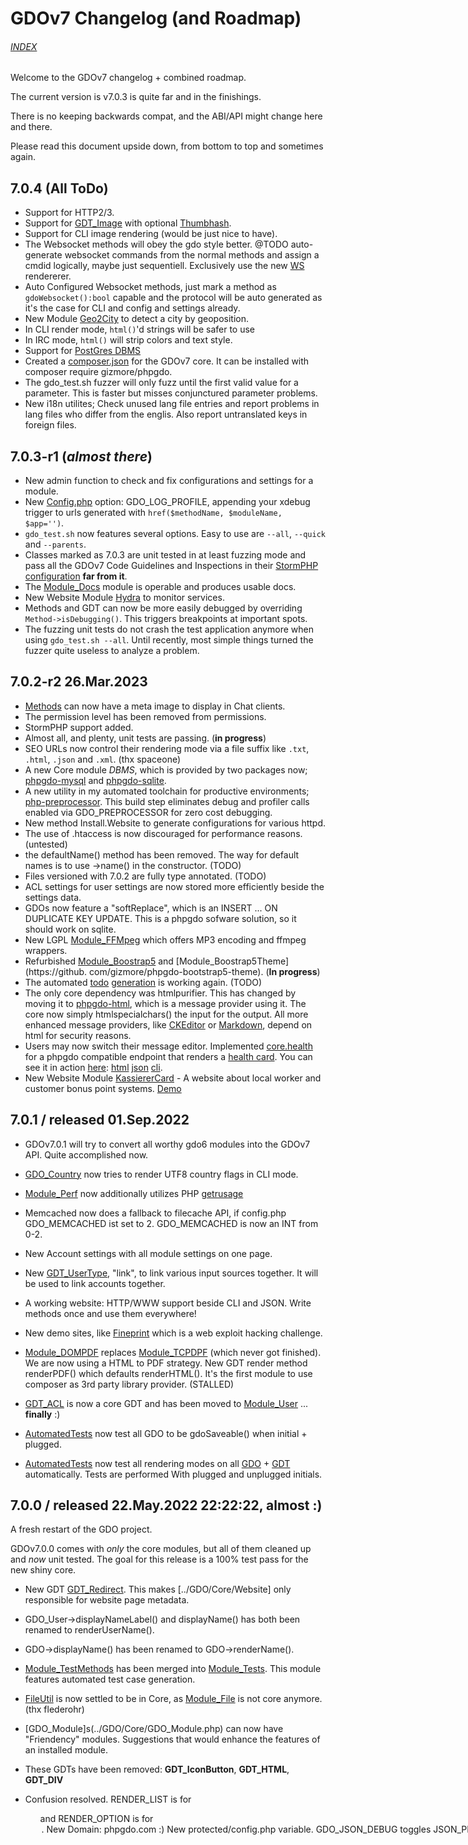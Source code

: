 # GDOv7 Changelog (and Roadmap)

###### [INDEX](./__GDO7_INDEX.md)

Welcome to the GDOv7 changelog + combined roadmap.

The current version is v7.0.3 is quite far and in the finishings.

There is no keeping backwards compat, 
and the ABI/API might change here and there.

Please read this document upside down,
from bottom to top and sometimes again.

## 7.0.4 (All ToDo)

- Support for HTTP2/3.
- Support for [GDT_Image](../GDO/UI/GDT_Image.php) with optional
[Thumbhash](https://evanw.github.io/thumbhash/).
- Support for CLI image rendering (would be just nice to have).
- The Websocket methods will obey the gdo style better. @TODO auto-generate websocket commands from the normal methods and assign a cmdid logically, maybe 
just sequentiell. Exclusively use the new [WS](../GDO/Util/WS.php) rendererer.
- Auto Configured Websocket methods, just mark a method as `gdoWebsocket():bool` capable and the protocol will be auto generated as it's the case for CLI 
  and config and settings already.
- New Module [Geo2City](https://github.com/gizmore/phpgdo-geo2city) to detect a city by geoposition.
- In CLI render mode, `html()`'d strings will be safer to use
- In IRC mode, `html()` will strip colors and text style.
- Support for [PostGres DBMS](https:////github.com/gizmore/phpgdo-dbms-mysql)
- Created a [composer.json](../composer.json) for the GDOv7 core. It can be installed with composer require gizmore/phpgdo.
- The gdo_test.sh fuzzer will only fuzz until the first valid value for a parameter. This is faster but misses conjunctured parameter problems.
- New i18n utilites; Check unused lang file entries and report problems in lang files who differ from the englis. Also report untranslated keys in foreign 
  files.


## 7.0.3-r1 (*almost there*)

- New admin function to check and fix configurations and settings for a module.
- New [Config.php](../GDO/Install/Config.php) option: GDO_LOG_PROFILE, appending your xdebug trigger to urls generated with `href($methodName, $moduleName, 
  $app='')`.
- `gdo_test.sh` now features several options. Easy to use are `--all`, `--quick` and `--parents`.
- Classes marked as 7.0.3 are unit tested in at least fuzzing mode and pass all the GDOv7 Code Guidelines and Inspections in their
  [StormPHP](https://www.jetbrains.com/phpstorm/)
  [configuration](../DEV/stormphp/) **far from it**.
- The [Module_Docs](https://github.com/gizmore/phpgdo-docs) module is operable and produces usable docs.
- New Website Module [Hydra](https://github.com/gizmore/phpgdo-hydra) to monitor services.
- Methods and GDT can now be more easily debugged by overriding `Method->isDebugging()`. This triggers breakpoints at important spots.
- The fuzzing unit tests do not crash the test application anymore when using `gdo_test.sh --all`. Until recently, most simple things turned the fuzzer 
quite useless to analyze a problem.


## 7.0.2-r2 26.Mar.2023

- [Methods](../GDO/Core/Method.php) can now have a meta image to display in Chat clients.
- The permission level has been removed from permissions.
- StormPHP support added.
- Almost all, and plenty, unit tests are passing. (**in progress**)
- SEO URLs now control their rendering mode via a file suffix like `.txt`, `.html`, `.json` and `.xml`. (thx spaceone)
- A new Core module *DBMS*, which is provided by two packages now; [phpgdo-mysql](https://github.com/gizmore/phpgdo-mysql)
  and [phpgdo-sqlite](https://github.com/gizmore/phpgdo-sqlite).
- A new utility in my automated toolchain for productive environments; [php-preprocessor](https://github.com/gizmore/php-preprocessor). This build
  step eliminates debug and profiler calls enabled via GDO_PREPROCESSOR for zero cost debugging.
- New method Install.Website to generate configurations for various httpd.
- The use of .htaccess is now discouraged for performance reasons. (untested)
- the defaultName() method has been removed. The way for default names is to use ->name() in the constructor. (TODO)
- Files versioned with 7.0.2 are fully type annotated. (TODO)
- ACL settings for user settings are now stored more efficiently beside the settings data.
- GDOs now feature a "softReplace", which is an INSERT ... ON DUPLICATE KEY UPDATE. This is a phpgdo sofware solution, so it should work on sqlite.
- New LGPL [Module_FFMpeg](https://github.com/gizmore/phpgdo-ffmpeg) which offers MP3 encoding and ffmpeg wrappers.
- Refurbished [Module_Boostrap5](https://github.com/gizmore/phpgdo-bootstrap5) and [Module_Boostrap5Theme](https://github.
  com/gizmore/phpgdo-bootstrap5-theme). (**In progress**)
- The automated [todo](../gdo_todo.sh) [generation](GDO7_TODO_AUTO.md) is working again. (TODO)
- The only core dependency was htmlpurifier. This has changed by moving it to [phpgdo-html](https://github.com/gizmore/phpgdo-html), which is a message provider
  using it. The core now simply htmlspecialchars() the input for the output. All more enhanced message providers,
  like [CKEditor](https://github.com/gizmore/phpgdo-ckeditor) or [Markdown](https://github.com/gizmore/phpgdo-markdown), depend on html for security reasons.
- Users may now switch their message editor.
  Implemented [core.health](https://github.com/gizmore/phpgdo/blob/main/GDO/Core/Method/Health.php) for a phpgdo compatible endpoint that renders
  a [health card](https://github.com/gizmore/phpgdo/blob/main/GDO/Core/GDT_HealthCard.php). You can see it in
  action [here](https://kassierercard.org/core/health): [html](https://kassierercard.org/core/health?_fmt=html&_ajax=1) [json](https://kassierercard.org/core/health?_fmt=json) [cli](https://kassierercard.org/core/health?_fmt=cli).
- New Website Module [KassiererCard](https://github.com/gizmore/phpgdo-kassierer-card) - A website about local worker and customer bonus point
  systems. [Demo](https://kassierercard.org)


## 7.0.1 / released 01.Sep.2022

- GDOv7.0.1 will try to convert all worthy gdo6 modules into the GDOv7 API. Quite accomplished now.

- [GDO_Country](https://github.com/gizmore/phpgdo-country/blob/main/GDO_Country.php#L93) now tries to render UTF8 country flags in CLI mode.

- [Module_Perf](../GDO/Perf/Module_Perf.php) now additionally utilizes PHP [getrusage](https://www.php.net/manual/en/function.getrusage.php)

- Memcached now does a fallback to filecache API, if config.php GDO_MEMCACHED ist set to 2. GDO_MEMCACHED is now an INT from 0-2.

- New Account settings with all module settings on one page.

- New [GDT_UserType](../GDO/User/GDT_UserType.php), "link", to link various input sources together. It will be used to link accounts together.

- A working website: HTTP/WWW support beside CLI and JSON. Write methods once and use them everywhere!

- New demo sites, like [Fineprint](https://fineprint.phpgdo.com) which is a web exploit hacking challenge.

- [Module_DOMPDF](https://github.com/gizmore/phpgdo-dompdf) replaces [Module_TCPDPF](https://github.com/gizmore/phpgdo-dompdf) (which never got finished). We
  are now using a HTML to PDF strategy. New GDT render method renderPDF() which defaults renderHTML(). It's the first module to use composer as 3rd party
  library provider. (STALLED)

- [GDT_ACL](../GDO/User/GDT_ACL.php) is now a core GDT and
  has been moved to
  [Module_User](../GDO/User/Module_User.php) ... **finally** :)

- [AutomatedTests](../GDO/Tests/Test)
  now test all GDO to be gdoSaveable() when initial + plugged.

- [AutomatedTests](../GDO/Tests/Test)
  now test all rendering modes on all
  [GDO](./GDO7_GDO.md) + [GDT](./GDO7_GDT.md) automatically.
  Tests are performed With plugged and unplugged initials.

## 7.0.0 / released 22.May.2022 22:22:22, almost :)

A fresh restart of the GDO project.

GDOv7.0.0 comes with *only* the core modules, but all of them cleaned up and *now* unit tested. The goal for this release is a 100% test pass for the new shiny
core.

- New GDT [GDT_Redirect](../GDO/UI/GDT_Redirect.php). This makes [../GDO/Core/Website] only responsible for website page metadata.

- GDO_User->displayNameLabel() and displayName() has both been renamed to renderUserName().

- GDO->displayName() has been renamed to GDO->renderName().

- [Module_TestMethods](https://github.com/gizmore/gdo6-test-methods)
  has been merged into
  [Module_Tests](https://github.com/gizmore/phpgdo/tree/main/GDO/Tests).
  This module features automated test case generation.

- [FileUtil](../GDO/Util/FileUtil.php) is now settled to be in Core, as [Module_File](https://github.com/gizmore/phpgdo-file) is not core anymore. (thx
  flederohr)

- [GDO_Module]s(../GDO/Core/GDO_Module.php) can now have "Friendency" modules. Suggestions that would enhance the features of an installed module.

- These GDTs have been removed: **GDT_IconButton**, **GDT_HTML**, **GDT_DIV**

- Confusion resolved. RENDER_LIST is for <ul> and RENDER_OPTION is for <option>.

- New Domain: phpgdo.com :)

- New protected/config.php variable. GDO_JSON_DEBUG toggles JSON_PRETTY_PRINT globally. Defaults to false.

- [Filewalker](https://github.com/gizmore/php-filewalker) is an own package now, independent from any dependency.

- Support for the bower package manager has been dropped.

- [GDO_User](../GDO/User/GDO_User.php) got these fields moved to separate modules via module setting engine; user_email, user_country, user_credits,
  user_gender, user_real_name, user_password and more...

- [Module_Tests](https://github.com/gizmore/gdo6-tests) *is* now a core module. See [Module_TestMethods](https://github.com/gizmore/phpgdo-test-methods) for
  auto-generated testing. All test cases now pass for the very core and testing modules.

- [Module_Cronjob](https://github.com/gizmore/phpgdo-cronjob) is *not* a core module anymore.

- [Module_File](https://github.com/gizmore/phpgdo-file) is *not* a core module anymore. (thx flederohr)

- [Module_CSS](https://github.com/gizmore/phpgdo-css) is *not* a core module anymore.

- [Module_Javascript](https://github.com/gizmore/phpgdo-javascript) is *not* a core module anymore.

- [Module_Country](https://github.com/gizmore/phpgdo-country) is *not* a core module anymore.

- [Module_Mail](https://github.com/gizmore/phpgdo-mail) is *not* a core module anymore.

- [Module_Admin](https://github.com/gizmore/gdo6-admin) *is* now a core module.

- I am now making use of type annotations for scalar- and return values.

- The core has been rewritten with better CLI and Chatbots in mind.

- A slightly changed bunch of [core modules](../GDO). As their stuff is almost always needed anyway. These do not require an additional module repository.

- [Module_Websocket](https://github.com/gizmore/phpgdo-websocket/Module Websocket.php) makes now use of the new rendering method 
  `renderBinary` - seems 
  perfect to fuse websocket szenarios
  with a binary GDT driven protocol.

- There is no more global GDT_Response with hacks and quirks. Methods can return any GDT now. The response code is stored in Application.

- [Module_Mail](https://github.com/gizmore/phpgdo-mail) now takes care of all email setting and configuration stuff. Users can approve emails on their behalf.
  No more email stuff in [Module_Account](https://github.com/gizmore/phpgdo-account) or elsewhere. Similiar goes for other user settings like password or last
  activity.

- [Module_Mail](https://github.com/gizmore/phpgdo-mail) now needs a [Mailer Provider](https://github.com/gizmore/phpgdo-mailer) module to actually send mails. (
  TODO). Planned is to use own mailer until i find time to write a better 3rd party module.

- [GDT](../GDO/Core/GDT.php) start completely blank without any attributes now. This is important to be able to serve (P)lain(O)ld(O)bjects.

- [Methods](../GDO/Core/Method.php) may now return a GDT, a string or null/none.

- [GDO](../GDO/Core/GDO.php) now inherits from [GDT](../GDO/Core/GDT.php). This means you can return it as a result and call rendering on it.

- [New License](../LICENSE)! GDOv7 is now my exclusive own property. Of course you can still fork, use and enhance [GDOv6](https://github.com/gizmore/gdo6).
